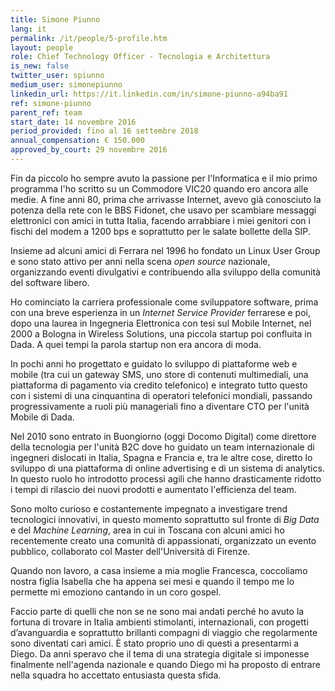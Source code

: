 ```yaml
---
title: Simone Piunno
lang: it
permalink: /it/people/5-profile.htm
layout: people
role: Chief Technology Officer - Tecnologia e Architettura
is_new: false
twitter_user: spiunno
medium_user: simonepiunno
linkedin_url: https://it.linkedin.com/in/simone-piunno-a94ba91
ref: simone-piunno
parent_ref: team
start_date: 14 novembre 2016
period_provided: fino al 16 settembre 2018
annual_compensation: € 150.000
approved_by_court: 29 novembre 2016
---
```

Fin da piccolo ho sempre avuto la passione per l'Informatica e il mio primo programma l'ho scritto su un Commodore VIC20 quando ero ancora alle medie.  A fine anni 80, prima che arrivasse Internet, avevo già conosciuto la potenza della rete con le BBS Fidonet, che usavo per scambiare messaggi elettronici con amici in tutta Italia, facendo arrabbiare i miei genitori con i fischi del modem a 1200 bps e soprattutto per le salate bollette della SIP.  

Insieme ad alcuni amici di Ferrara nel 1996 ho fondato un Linux User Group e sono stato attivo per anni nella scena *open source* nazionale, organizzando eventi divulgativi e contribuendo alla sviluppo della comunità del software libero.

Ho cominciato la carriera professionale come sviluppatore software, prima con una breve esperienza in un *Internet Service Provider* ferrarese e poi, dopo una laurea in Ingegneria Elettronica con tesi sul Mobile Internet, nel 2000 a Bologna in Wireless Solutions, una piccola startup poi confluita in Dada.  A quei tempi la parola startup non era ancora di moda.   

In pochi anni ho progettato e guidato lo sviluppo di piattaforme web e mobile (tra cui un gateway SMS, uno store di contenuti multimediali, una piattaforma di pagamento via credito telefonico) e integrato tutto questo con i sistemi di una cinquantina di operatori telefonici mondiali, passando progressivamente a ruoli più manageriali fino a diventare CTO per l'unità Mobile di Dada.

Nel 2010 sono entrato in Buongiorno (oggi Docomo Digital) come direttore della tecnologia per l'unità B2C dove ho guidato un team internazionale di ingegneri dislocati in Italia, Spagna e Francia e, tra le altre cose, diretto lo sviluppo di una piattaforma di online advertising e di un sistema di analytics.  In questo ruolo ho introdotto processi agili che hanno drasticamente ridotto i tempi di rilascio dei nuovi prodotti e aumentato l'efficienza del team.

Sono molto curioso e costantemente impegnato a investigare trend tecnologici innovativi, in questo momento soprattutto sul fronte di *Big Data* e del *Machine Learning*, area in cui in Toscana con alcuni amici ho recentemente creato una comunità di appassionati, organizzato un evento pubblico, collaborato col Master dell'Università di Firenze.

Quando non lavoro, a casa insieme a mia moglie Francesca, coccoliamo nostra figlia Isabella che ha appena sei mesi e quando il tempo me lo permette mi emoziono cantando in un coro gospel.

Faccio parte di quelli che non se ne sono mai andati perché ho avuto la fortuna di trovare in Italia ambienti stimolanti, internazionali, con progetti d’avanguardia e soprattutto brillanti compagni di viaggio che regolarmente sono diventati cari amici.  È stato proprio uno di questi a presentarmi a Diego.  Da anni speravo che il tema di una strategia digitale si imponesse finalmente nell'agenda nazionale e quando Diego mi ha proposto di entrare nella squadra ho accettato entusiasta questa sfida.
